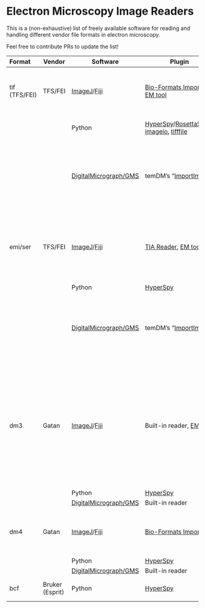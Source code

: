 # Electron Microscopy Image Readers

This is a (non-exhaustive) list of freely available software for reading and handling different vendor file formats in electron microscopy.

Feel free to contribute PRs to update the list!

| Format            | Vendor          | Software                                                                                             | Plugin                                                                                                                                                                                                                                                                     | Comments                                                                                                                                                                                                                     |
|:----------------- | --------------- | ---------------------------------------------------------------------------------------------------- | -------------------------------------------------------------------------------------------------------------------------------------------------------------------------------------------------------------------------------------------------------------------------- | ----------------------------------------------------------------------------------------------------------------------------------------------------------------------------------------------------------------------------:|
| tif<br/>(TFS/FEI) | TFS/FEI         | [ImageJ](https://imagej.nih.gov/ij/download.html)/[Fiji](https://fiji.sc/)                           | [Bio-Formats Importer](https://docs.openmicroscopy.org/bio-formats/5.8.2/users/imagej/installing.html), [EM tool](https://imagej.net/plugins/imbalence)                                                                                                                    | Start *Bio-Formats Importer* from the plugin menu.                                                                                                                                                                           |
|                   |                 | Python                                                                                               | [HyperSpy](http://hyperspy.org/hyperspy-doc/current/user_guide/io.html)/[RosettaSciIO](https://hyperspy.org/rosettasciio/supported_formats/tiff.html), [imageio](https://imageio.readthedocs.io/en/v2.9.0/format_fei.html), [tifffile](https://pypi.org/project/tifffile/) | tifffile examples: [1](https://stackoverflow.com/questions/54526139/extracting-scale-bar-from-tif-image-metadata-using-pil-tifftags),[2](https://stackoverflow.com/questions/72076758/adding-custom-extratags-with-tifffile) |
|                   |                 | [DigitalMicrograph/GMS](https://www.gatan.com/products/tem-analysis/gatan-microscopy-suite-software) | temDM’s “[ImportImage](https://temdm.com/open-source/)”                                                                                                                                                                                                                    | temDM: Push CTRL while starting the plugin will batch import all images in the folder.                                                                                                                                       |
| emi/ser           | TFS/FEI         | [ImageJ](https://imagej.nih.gov/ij/download.html)/[Fiji](https://fiji.sc/)                           | [TIA Reader](https://imagej.nih.gov/ij/plugins/tia-reader.html), [EM tool](https://imagej.net/plugins/imbalence)                                                                                                                                                           | EM tool: Use "TEM .ser .dm3 folder export" to batch convert to scaled TIFF.                                                                                                                                                  |
|                   |                 | Python                                                                                               | [HyperSpy](http://hyperspy.org/hyperspy-doc/current/user_guide/io.html)                                                                                                                                                                                                    |                                                                                                                                                                                                                              |
|                   |                 | [DigitalMicrograph/GMS](https://www.gatan.com/products/tem-analysis/gatan-microscopy-suite-software) | temDM’s “[ImportImage](https://temdm.com/open-source/)”                                                                                                                                                                                                                    | temDM: Push CTRL while starting the plugin will batch import all images in the folder.                                                                                                                                       |
| dm3               | Gatan           | [ImageJ](https://imagej.nih.gov/ij/download.html)/[Fiji](https://fiji.sc/)                           | Built-in reader, [EM tool](https://imagej.net/plugins/imbalence)                                                                                                                                                                                                           | Built-in reader: No metadata other than image scale (confirm?).<br/>EM tool: Use "TEM .ser .dm3 folder export" to batch convert to scaled TIFF.                                                                              |
|                   |                 | Python                                                                                               | [HyperSpy](http://hyperspy.org/hyperspy-doc/current/user_guide/io.html)                                                                                                                                                                                                    |                                                                                                                                                                                                                              |
|                   |                 | [DigitalMicrograph/GMS](https://www.gatan.com/products/tem-analysis/gatan-microscopy-suite-software) | Built-in reader                                                                                                                                                                                                                                                            |                                                                                                                                                                                                                              |
| dm4               | Gatan           | [ImageJ](https://imagej.nih.gov/ij/download.html)/[Fiji](https://fiji.sc/)                           | [Bio-Formats Importer](https://docs.openmicroscopy.org/bio-formats/5.8.2/users/imagej/installing.html)                                                                                                                                                                     | Start *Bio-Formats Importer* from the plugin menu.                                                                                                                                                                           |
|                   |                 | Python                                                                                               | [HyperSpy](http://hyperspy.org/hyperspy-doc/current/user_guide/io.html)                                                                                                                                                                                                    |                                                                                                                                                                                                                              |
|                   |                 | [DigitalMicrograph/GMS](https://www.gatan.com/products/tem-analysis/gatan-microscopy-suite-software) | Built-in reader                                                                                                                                                                                                                                                            |                                                                                                                                                                                                                              |
| bcf               | Bruker (Esprit) | Python                                                                                               | [HyperSpy](http://hyperspy.org/hyperspy-doc/current/user_guide/io.html)                                                                                                                                                                                                    | Only EDS data, no EBSD.                                                                                                                                                                                                      |
